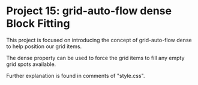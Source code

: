 <h1>Project 15: grid-auto-flow dense Block Fitting</h1>
<p>This project is focused on introducing the concept of grid-auto-flow dense to help position our grid items.</p>
<p>The dense property can be used to force the grid items to fill any empty grid spots available.</p>
<p>Further explanation is found in comments of "style.css".</p>